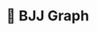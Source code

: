 ---
layout: redirect
title: 🥋 BJJ Graph
redirect: https://mefor44.github.io/bjj-private-quartz/
--- 